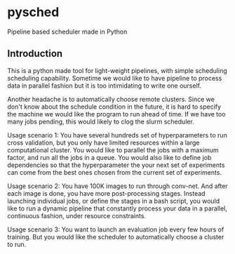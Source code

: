 # pysched
Pipeline based scheduler made in Python

## Introduction
This is a python made tool for light-weight pipelines, with simple scheduling
scheduling capability. Sometime we would like to have pipeline to process data
in parallel fashion but it is too intimidating to write one ourself. 

Another headache is to automatically choose remote clusters. Since we don't
know about the schedule condition in the future, it is hard to specify the
machine we would like the program to run ahead of time. If we have too many
jobs pending, this would likely to clog the slurm scheduler.

Usage scenario 1:
You have several hundreds set of hyperparameters to run cross validation, but
you only have limited resources within a large computational cluster. You would
like to parallel the jobs with a maximum factor, and run all the jobs in a
queue. You would also like to define job dependencies so that the
hyperparameter the your next set of experiments can come from the best ones
chosen from the current set of experiments.

Usage scenario 2:
You have 100K images to run through conv-net. And after each image is done, you
have more post-processing stages. Instead launching individual jobs, or define 
the stages in a bash script, you would like to run a dynamic pipeline that
constantly process your data in a parallel, continuous fashion, under resource
constraints.

Usage scenario 3:
You want to launch an evaluation job every few hours of training. But you would
like the scheduler to automatically choose a cluster to run.
